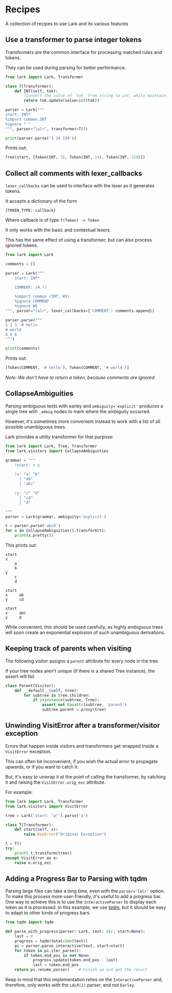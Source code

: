 # Recipes

A collection of recipes to use Lark and its various features


## Use a transformer to parse integer tokens

Transformers are the common interface for processing matched rules and tokens.

They can be used during parsing for better performance.

```python
from lark import Lark, Transformer

class T(Transformer):
    def INT(self, tok):
        "Convert the value of `tok` from string to int, while maintaining line number & column."
        return tok.update(value=int(tok))

parser = Lark("""
start: INT*
%import common.INT
%ignore " "
""", parser="lalr", transformer=T())

print(parser.parse('3 14 159'))
```

Prints out:

```python
Tree(start, [Token(INT, 3), Token(INT, 14), Token(INT, 159)])
```


## Collect all comments with lexer_callbacks

`lexer_callbacks` can be used to interface with the lexer as it generates tokens.

It accepts a dictionary of the form

    {TOKEN_TYPE: callback}

Where callback is of type `f(Token) -> Token`

It only works with the basic and contextual lexers.

This has the same effect of using a transformer, but can also process ignored tokens.

```python
from lark import Lark

comments = []

parser = Lark("""
    start: INT*

    COMMENT: /#.*/

    %import common (INT, WS)
    %ignore COMMENT
    %ignore WS
""", parser="lalr", lexer_callbacks={'COMMENT': comments.append})

parser.parse("""
1 2 3  # hello
# world
4 5 6
""")

print(comments)
```

Prints out:

```python
[Token(COMMENT, '# hello'), Token(COMMENT, '# world')]
```

*Note: We don't have to return a token, because comments are ignored*

## CollapseAmbiguities

Parsing ambiguous texts with earley and `ambiguity='explicit'` produces a single tree with `_ambig` nodes to mark where the ambiguity occurred.

However, it's sometimes more convenient instead to work with a list of all possible unambiguous trees.

Lark provides a utility transformer for that purpose:

```python
from lark import Lark, Tree, Transformer
from lark.visitors import CollapseAmbiguities

grammar = """
    !start: x y

    !x: "a" "b"
      | "ab"
      | "abc"

    !y: "c" "d"
      | "cd"
      | "d"

"""
parser = Lark(grammar, ambiguity='explicit')

t = parser.parse('abcd')
for x in CollapseAmbiguities().transform(t):
    print(x.pretty())
```

This prints out:

    start
    x
        a
        b
    y
        c
        d

    start
    x     ab
    y     cd

    start
    x     abc
    y     d

While convenient, this should be used carefully, as highly ambiguous trees will soon create an exponential explosion of such unambiguous derivations.


## Keeping track of parents when visiting

The following visitor assigns a `parent` attribute for every node in the tree.

If your tree nodes aren't unique (if there is a shared Tree instance), the assert will fail.

```python
class Parent(Visitor):
    def __default__(self, tree):
        for subtree in tree.children:
            if isinstance(subtree, Tree):
                assert not hasattr(subtree, 'parent')
                subtree.parent = proxy(tree)
```


## Unwinding VisitError after a transformer/visitor exception

Errors that happen inside visitors and transformers get wrapped inside a `VisitError` exception.

This can often be inconvenient, if you wish the actual error to propagate upwards, or if you want to catch it.

But, it's easy to unwrap it at the point of calling the transformer, by catching it and raising the `VisitError.orig_exc` attribute.

For example:
```python
from lark import Lark, Transformer
from lark.visitors import VisitError

tree = Lark('start: "a"').parse('a')

class T(Transformer):
    def start(self, x):
        raise KeyError("Original Exception")

t = T()
try:
    print( t.transform(tree))
except VisitError as e:
    raise e.orig_exc
```


## Adding a Progress Bar to Parsing with tqdm

Parsing large files can take a long time, even with the `parser='lalr'` option. To make this process more user-friendly, it's useful to add a progress bar. One way to achieve this is to use the `InteractiveParser` to display each token as it is processed. In this example, we use [tqdm](https://github.com/tqdm/tqdm), but it should be easy to adapt to other kinds of progress bars.

```python
from tqdm import tqdm

def parse_with_progress(parser: Lark, text: str, start=None):
    last = 0
    progress = tqdm(total=len(text))
    pi = parser.parse_interactive(text, start=start)
    for token in pi.iter_parse():
        if token.end_pos is not None:
            progress.update(token.end_pos - last)
            last = token.end_pos
    return pi.resume_parse()    # Finish up and get the result
```

Keep in mind that this implementation relies on the `InteractiveParser` and, therefore, only works with the `LALR(1)` parser, and not `Earley`.
